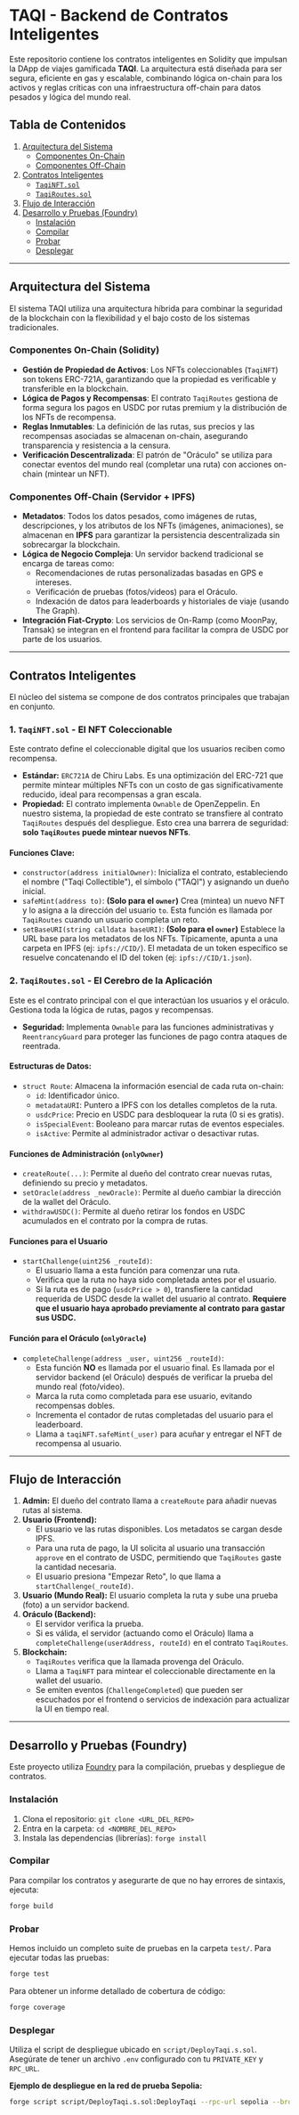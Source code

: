 
# TAQI - Backend de Contratos Inteligentes

Este repositorio contiene los contratos inteligentes en Solidity que impulsan la DApp de viajes gamificada **TAQI**. La arquitectura está diseñada para ser segura, eficiente en gas y escalable, combinando lógica on-chain para los activos y reglas críticas con una infraestructura off-chain para datos pesados y lógica del mundo real.

## Tabla de Contenidos

1.  [Arquitectura del Sistema](#arquitectura-del-sistema)
    *   [Componentes On-Chain](#componentes-on-chain-solidity)
    *   [Componentes Off-Chain](#componentes-off-chain-servidor--ipfs)
2.  [Contratos Inteligentes](#contratos-inteligentes)
    *   [`TaqiNFT.sol`](#1-taqinftsol---el-nft-coleccionable)
    *   [`TaqiRoutes.sol`](#2-taqiroutessol---el-cerebro-de-la-aplicación)
3.  [Flujo de Interacción](#flujo-de-interacción)
4.  [Desarrollo y Pruebas (Foundry)](#desarrollo-y-pruebas-foundry)
    *   [Instalación](#instalación)
    *   [Compilar](#compilar)
    *   [Probar](#probar)
    *   [Desplegar](#desplegar)

---

## Arquitectura del Sistema

El sistema TAQI utiliza una arquitectura híbrida para combinar la seguridad de la blockchain con la flexibilidad y el bajo costo de los sistemas tradicionales.

### Componentes On-Chain (Solidity)

-   **Gestión de Propiedad de Activos**: Los NFTs coleccionables (`TaqiNFT`) son tokens ERC-721A, garantizando que la propiedad es verificable y transferible en la blockchain.
-   **Lógica de Pagos y Recompensas**: El contrato `TaqiRoutes` gestiona de forma segura los pagos en USDC por rutas premium y la distribución de los NFTs de recompensa.
-   **Reglas Inmutables**: La definición de las rutas, sus precios y las recompensas asociadas se almacenan on-chain, asegurando transparencia y resistencia a la censura.
-   **Verificación Descentralizada**: El patrón de "Oráculo" se utiliza para conectar eventos del mundo real (completar una ruta) con acciones on-chain (mintear un NFT).

### Componentes Off-Chain (Servidor + IPFS)

-   **Metadatos**: Todos los datos pesados, como imágenes de rutas, descripciones, y los atributos de los NFTs (imágenes, animaciones), se almacenan en **IPFS** para garantizar la persistencia descentralizada sin sobrecargar la blockchain.
-   **Lógica de Negocio Compleja**: Un servidor backend tradicional se encarga de tareas como:
    -   Recomendaciones de rutas personalizadas basadas en GPS e intereses.
    -   Verificación de pruebas (fotos/videos) para el Oráculo.
    -   Indexación de datos para leaderboards y historiales de viaje (usando The Graph).
-   **Integración Fiat-Crypto**: Los servicios de On-Ramp (como MoonPay, Transak) se integran en el frontend para facilitar la compra de USDC por parte de los usuarios.

---

## Contratos Inteligentes

El núcleo del sistema se compone de dos contratos principales que trabajan en conjunto.

### 1. `TaqiNFT.sol` - El NFT Coleccionable

Este contrato define el coleccionable digital que los usuarios reciben como recompensa.

-   **Estándar:** `ERC721A` de Chiru Labs. Es una optimización del ERC-721 que permite mintear múltiples NFTs con un costo de gas significativamente reducido, ideal para recompensas a gran escala.
-   **Propiedad:** El contrato implementa `Ownable` de OpenZeppelin. En nuestro sistema, la propiedad de este contrato se transfiere al contrato `TaqiRoutes` después del despliegue. Esto crea una barrera de seguridad: **solo `TaqiRoutes` puede mintear nuevos NFTs**.

#### Funciones Clave:

-   `constructor(address initialOwner)`: Inicializa el contrato, estableciendo el nombre ("Taqi Collectible"), el símbolo ("TAQI") y asignando un dueño inicial.
-   `safeMint(address to)`: **(Solo para el `owner`)** Crea (mintea) un nuevo NFT y lo asigna a la dirección del usuario `to`. Esta función es llamada por `TaqiRoutes` cuando un usuario completa un reto.
-   `setBaseURI(string calldata baseURI)`: **(Solo para el `owner`)** Establece la URL base para los metadatos de los NFTs. Típicamente, apunta a una carpeta en IPFS (ej: `ipfs://CID/`). El metadata de un token específico se resuelve concatenando el ID del token (ej: `ipfs://CID/1.json`).

### 2. `TaqiRoutes.sol` - El Cerebro de la Aplicación

Este es el contrato principal con el que interactúan los usuarios y el oráculo. Gestiona toda la lógica de rutas, pagos y recompensas.

-   **Seguridad:** Implementa `Ownable` para las funciones administrativas y `ReentrancyGuard` para proteger las funciones de pago contra ataques de reentrada.

#### Estructuras de Datos:

-   `struct Route`: Almacena la información esencial de cada ruta on-chain:
    -   `id`: Identificador único.
    -   `metadataURI`: Puntero a IPFS con los detalles completos de la ruta.
    -   `usdcPrice`: Precio en USDC para desbloquear la ruta (0 si es gratis).
    -   `isSpecialEvent`: Booleano para marcar rutas de eventos especiales.
    -   `isActive`: Permite al administrador activar o desactivar rutas.

#### Funciones de Administración (`onlyOwner`)

-   `createRoute(...)`: Permite al dueño del contrato crear nuevas rutas, definiendo su precio y metadatos.
-   `setOracle(address _newOracle)`: Permite al dueño cambiar la dirección de la wallet del Oráculo.
-   `withdrawUSDC()`: Permite al dueño retirar los fondos en USDC acumulados en el contrato por la compra de rutas.

#### Funciones para el Usuario

-   `startChallenge(uint256 _routeId)`:
    -   El usuario llama a esta función para comenzar una ruta.
    -   Verifica que la ruta no haya sido completada antes por el usuario.
    -   Si la ruta es de pago (`usdcPrice > 0`), transfiere la cantidad requerida de USDC desde la wallet del usuario al contrato. **Requiere que el usuario haya aprobado previamente al contrato para gastar sus USDC.**

#### Función para el Oráculo (`onlyOracle`)

-   `completeChallenge(address _user, uint256 _routeId)`:
    -   Esta función **NO** es llamada por el usuario final. Es llamada por el servidor backend (el Oráculo) después de verificar la prueba del mundo real (foto/video).
    -   Marca la ruta como completada para ese usuario, evitando recompensas dobles.
    -   Incrementa el contador de rutas completadas del usuario para el leaderboard.
    -   Llama a `taqiNFT.safeMint(_user)` para acuñar y entregar el NFT de recompensa al usuario.

---

## Flujo de Interacción

1.  **Admin:** El dueño del contrato llama a `createRoute` para añadir nuevas rutas al sistema.
2.  **Usuario (Frontend):**
    -   El usuario ve las rutas disponibles. Los metadatos se cargan desde IPFS.
    -   Para una ruta de pago, la UI solicita al usuario una transacción `approve` en el contrato de USDC, permitiendo que `TaqiRoutes` gaste la cantidad necesaria.
    -   El usuario presiona "Empezar Reto", lo que llama a `startChallenge(_routeId)`.
3.  **Usuario (Mundo Real):** El usuario completa la ruta y sube una prueba (foto) a un servidor backend.
4.  **Oráculo (Backend):**
    -   El servidor verifica la prueba.
    -   Si es válida, el servidor (actuando como el Oráculo) llama a `completeChallenge(userAddress, routeId)` en el contrato `TaqiRoutes`.
5.  **Blockchain:**
    -   `TaqiRoutes` verifica que la llamada provenga del Oráculo.
    -   Llama a `TaqiNFT` para mintear el coleccionable directamente en la wallet del usuario.
    -   Se emiten eventos (`ChallengeCompleted`) que pueden ser escuchados por el frontend o servicios de indexación para actualizar la UI en tiempo real.

---

## Desarrollo y Pruebas (Foundry)

Este proyecto utiliza [Foundry](https://github.com/foundry-rs/foundry) para la compilación, pruebas y despliegue de contratos.

### Instalación

1.  Clona el repositorio: `git clone <URL_DEL_REPO>`
2.  Entra en la carpeta: `cd <NOMBRE_DEL_REPO>`
3.  Instala las dependencias (librerías): `forge install`

### Compilar

Para compilar los contratos y asegurarte de que no hay errores de sintaxis, ejecuta:

```bash
forge build
```

### Probar

Hemos incluido un completo suite de pruebas en la carpeta `test/`. Para ejecutar todas las pruebas:

```bash
forge test
```

Para obtener un informe detallado de cobertura de código:

```bash
forge coverage
```

### Desplegar

Utiliza el script de despliegue ubicado en `script/DeployTaqi.s.sol`. Asegúrate de tener un archivo `.env` configurado con tu `PRIVATE_KEY` y `RPC_URL`.

**Ejemplo de despliegue en la red de prueba Sepolia:**

```bash
forge script script/DeployTaqi.s.sol:DeployTaqi --rpc-url sepolia --broadcast --verify -vvvv
```
